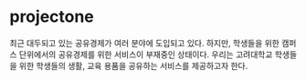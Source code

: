 # projectone
최근 대두되고 있는 공유경제가 여러 분야에 도입되고 있다. 하지만, 학생들을 위한 캠퍼스 단위에서의 공유경제를 위한 서비스이 부재중인 상태이다. 우리는 고려대학교 학생들을 위한 학생들의 생활, 교육 용품을 공유하는 서비스를 제공하고자 한다.
